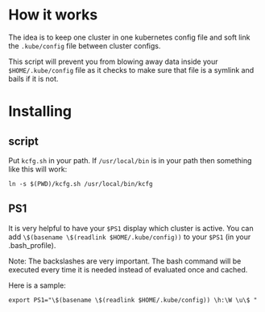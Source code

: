 # How it works 

The idea is to keep one cluster in one kubernetes config file and soft link the `.kube/config` file between cluster configs.

This script will prevent you from blowing away data inside your `$HOME/.kube/config` file as it checks to make sure that file is a symlink and bails if it is not.

# Installing

## script

Put `kcfg.sh` in your path. If `/usr/local/bin` is in your path then something like this will work:

    ln -s $(PWD)/kcfg.sh /usr/local/bin/kcfg

## PS1

It is very helpful to have your `$PS1` display which cluster is active. You can add `\$(basename \$(readlink $HOME/.kube/config))` to your `$PS1` (in your .bash_profile). 

Note: The backslashes are very important. The bash command will be executed every time it is needed instead of evaluated once and cached.

Here is a sample:

    export PS1="\$(basename \$(readlink $HOME/.kube/config)) \h:\W \u\$ "

